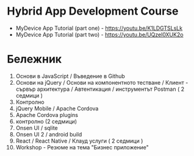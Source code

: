 # Hybrid App Development Course

- MyDevice App Tutorial (part one) - https://youtu.be/K1LDGTSLsLk
- MyDevice App Tutorial (part two) - https://youtu.be/UQzel0XUK2o

# Бележник
1) Основи в JavaScript / Въведение в Github
2) Основи на jQuery / Основи на компонентното тестване / Клиент - сървър архитектура / Автентикация / инструментът Postman ( 2 седмици )
3) Контролно
4) jQuery Mobile / Apache Cordova
5) Apache Cordova plugins
6) контролно (2 седмици)
7) Onsen UI / sqlite
8) Onsen UI 2 / android build 
9) React / React Native / Клауд услуги ( 2 седмици )
10) Workshop - Резюме на тема "Бизнес приложение"


